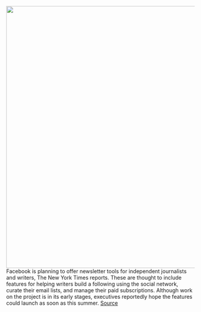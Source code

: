 <img src='https://cdn.vox-cdn.com/thumbor/JlEojFhtSEfSHtwYnoFXxodt9CA=/0x0:2040x1360/1200x800/filters:focal(857x517:1183x843)/cdn.vox-cdn.com/uploads/chorus_image/image/68738833/acastro_180522_facebook_0002.0.jpg' width='700px' /><br/>
Facebook is planning to offer newsletter tools for independent journalists and writers, The New York Times reports. These are thought to include features for helping writers build a following using the social network, curate their email lists, and manage their paid subscriptions. Although work on the project is in its early stages, executives reportedly hope the features could launch as soon as this summer.
<a href='https://www.theverge.com/2021/1/29/22255876/facebook-newsletter-tools-independent-journalists-writers-substack-revue'> Source <a/>
